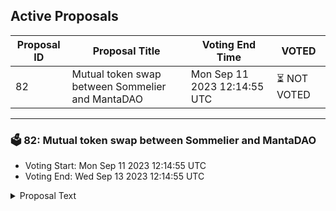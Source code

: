 ## Active Proposals

| Proposal ID | Proposal Title | Voting End Time | VOTED |
|-------------|----------------|-----------------|-------|
| 82 | Mutual token swap between Sommelier and MantaDAO | Mon Sep 11 2023 12:14:55 UTC | ⏳ NOT VOTED |

---

### 🗳 82: Mutual token swap between Sommelier and MantaDAO
- Voting Start: Mon Sep 11 2023 12:14:55 UTC
- Voting End: Wed Sep 13 2023 12:14:55 UTC

<details>
<summary>Proposal Text</summary>
 
MantaDAO is proposing a $50k SOMM<>MNTA token swap with the Sommelier Community.nnEach party will match the received token with another $50k of their own token in a BOW LP (the AMM built on top of FIN, Kujira’s orderbook DEX).nThis will result in $200k of SOMM/MNTA liquidity that will make SOMM tradable with limited price impact against a wide variety of assets (axlUSDC,USK, wETH, wBTC, ATOM, KUJI, etc.) thanks to MantaSwap’s multihop router.nHalf of the LP ($100k) will be owned by Sommelier Community Pool; the other half ($100k) will be owned by MantaDAO.nnThis will sustainably deepen liquidity for SOMM in the form of Protocol-Owned Liquidity, at zero cost for Sommelier, and without the need for any incentives. nnThis will also enable the Sommelier Community to diversify its treasury and generate a source of income in the form of trading profits from market-making activities.nnAs part of the deal, MantaDAO also commits to acquire $50k worth of yieldETH that will be matched with $50k worth of MNTA and deposited in a BOW LP, creating the first market for yieldETH in the Cosmos with $100k liquidity.nnAfter the deal, ManatDAO will continue to look at building-up liquidity for Sommelier’s yield generating strategies on Kujira.nnThe recipient address is the Sommelier team's ops multisig.nnThe amounts of MNTA and SOMM for the token swap deal are calculated on 20d TWAP basis: https://docs.google.com/spreadsheets/d/181DKyByXR25LQQ2cUYkr4aB4Hwfyz9KrvsVpMGU_p00/edit#gid=0nnThe full text of the proposal: https://community.sommelier.finance/t/mutual-token-swap-between-sommelier-and-mantadao-in-order-to-build-liquidity-on-kujiras-fin-dex/1177
</details>
